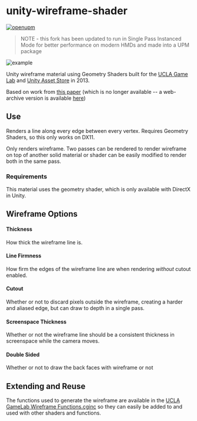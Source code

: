 # unity-wireframe-shader

[![openupm](https://img.shields.io/npm/v/com.virgis.wireframe-shader?label=openupm&registry_uri=https://package.openupm.com)](https://openupm.com/packages/com.virgis.wireframe-shader/)

>
> NOTE - this fork has been updated to run in Single Pass Instanced Mode for better performance on modern HMDs and made into a UPM package
>

![example](/docs/example.png)

Unity wireframe material using Geometry Shaders built for the [UCLA Game Lab](http://games.ucla.edu/resource/unity-wireframe-shader/) and [Unity Asset Store](https://assetstore.unity.com/packages/vfx/shaders/directx-11/ucla-wireframe-shader-21897) in 2013.

Based on work from [this paper](http://cgg-journal.com/2008-2/06/index.html) (which is no longer available -- a web-archive version is available [here](http://web.archive.org/web/20130322011415/http://cgg-journal.com/2008-2/06/index.html))

## Use
Renders a line along every edge between every vertex. Requires Geometry Shaders, so this only works on DX11.

Only renders wireframe. Two passes can be rendered to render wireframe on top of another solid material or shader can be easily modified to render both in the same pass.

### Requirements

This material uses the geometry shader, which is only available with DirectX in Unity.

## Wireframe Options
#### Thickness
How thick the wireframe line is.

#### Line Firmness
How firm the edges of the wireframe line are when rendering _without_ cutout enabled.

#### Cutout
Whether or not to discard pixels outside the wireframe, creating a harder and aliased edge, but can draw to depth in a single pass.

#### Screenspace Thickness
Whether or not the wireframe line should be a consistent thickness in screenspace while the camera moves.

#### Double Sided
Whether or not to draw the back faces with wireframe or not

## Extending and Reuse

The functions used to generate the wireframe are available in the [UCLA GameLab Wireframe Functions.cginc](Assets/Wireframe/UCLA%20GameLab%20Wireframe%20Functions.cginc) so they can easily be added to and used with other shaders and functions.
